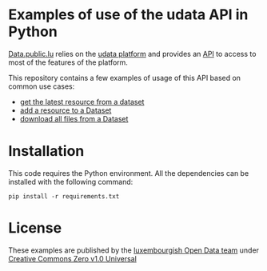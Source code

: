 # Examples of use of the udata API in Python

[Data.public.lu](https://data.public.lu) relies on the [udata platform](https://github.com/opendatateam/udata) and provides an [API](https://data.public.lu/fr/docapi/) to access to most of the features of the platform.

This repository contains a few examples of usage of this API based on common use cases:

- [get the latest resource from a dataset](getLatestResourceFromDataset.ipynb)
- [add a resource to a Dataset](addResourceToDataset.ipynb)
- [download all files from a Dataset](downloadAllFilesFromDataset.py)

# Installation

This code requires the Python environment. All the dependencies can be installed with the following command:
```
pip install -r requirements.txt
```

# License

These examples are published by the [luxembourgish Open Data team](https://data.public.lu) under [Creative Commons Zero v1.0 Universal](LICENSE)
